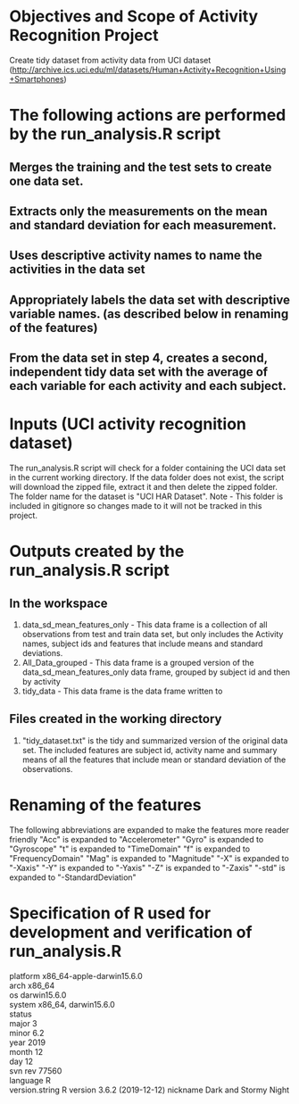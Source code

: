 # Objectives and Scope of Activity Recognition Project
Create tidy dataset from activity data from UCI dataset (http://archive.ics.uci.edu/ml/datasets/Human+Activity+Recognition+Using+Smartphones)

# The following actions are performed by the run_analysis.R script
## Merges the training and the test sets to create one data set.
## Extracts only the measurements on the mean and standard deviation for each measurement.
## Uses descriptive activity names to name the activities in the data set
## Appropriately labels the data set with descriptive variable names. (as described below in renaming of the features)
## From the data set in step 4, creates a second, independent tidy data set with the average of each variable for each activity and each subject.

# Inputs (UCI activity recognition dataset)
The run_analysis.R script will check for a folder containing the UCI data set in the current working directory. If the data folder does not exist, the script will download the zipped file, extract it and then delete the zipped folder.
The folder name for the dataset is "UCI HAR Dataset". 
Note - This folder is included in gitignore so changes made to it will not be tracked in this project.

# Outputs created by the run_analysis.R script
## In the workspace
1. data_sd_mean_features_only - This data frame is a collection of all observations from test and train data set, but only includes the Activity names, subject ids and features that include means and standard deviations.
2. All_Data_grouped - This data frame is a grouped version of the data_sd_mean_features_only data frame, grouped by subject id and then by activity
3. tidy_data - This data frame is the data frame written to 

## Files created in the working directory
1. "tidy_dataset.txt" is the tidy and summarized version of the original data set. The included features are subject id, activity name and summary means of all the features that include mean or standard deviation of the observations.

# Renaming of the features
The following abbreviations are expanded to make the features more reader friendly
"Acc" is expanded to "Accelerometer"
"Gyro" is expanded to "Gyroscope"
"t" is expanded to "TimeDomain"
"f" is expanded to "FrequencyDomain"
"Mag" is expanded to "Magnitude"
"-X" is expanded to "-Xaxis"
"-Y" is expanded to "-Yaxis"
"-Z" is expanded to "-Zaxis"
"-std" is expanded to "-StandardDeviation"

# Specification of R used for development and verification of run_analysis.R
platform       x86_64-apple-darwin15.6.0   
arch           x86_64                      
os             darwin15.6.0                
system         x86_64, darwin15.6.0        
status                                 
major          3                           
minor          6.2                         
year           2019                        
month          12                          
day            12                          
svn rev        77560                       
language       R                           
version.string R version 3.6.2 (2019-12-12)
nickname       Dark and Stormy Night